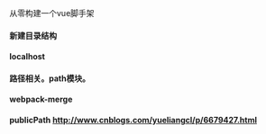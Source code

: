 从零构建一个vue脚手架

#### 新建目录结构
#### localhost
#### 路径相关。path模块。
#### webpack-merge
#### publicPath http://www.cnblogs.com/yueliangcl/p/6679427.html

